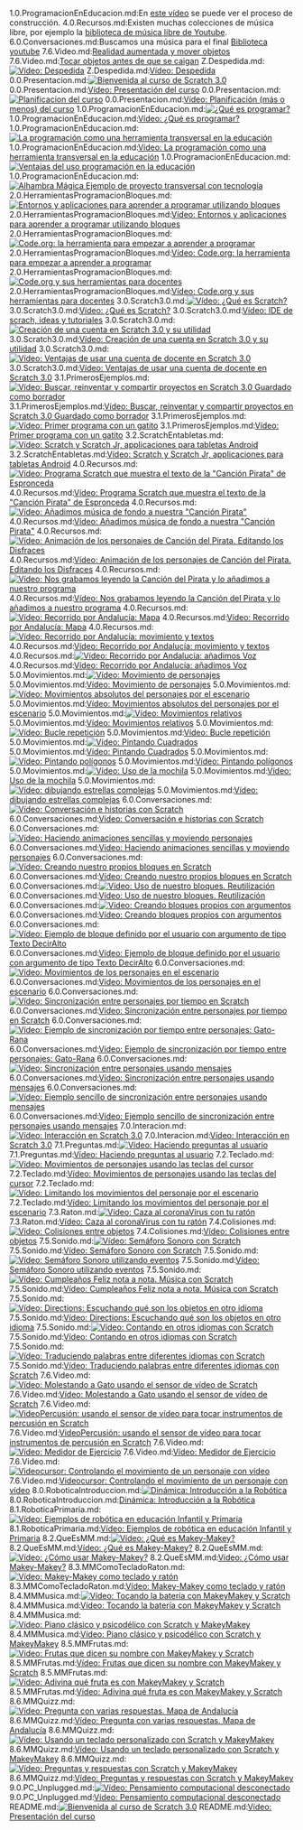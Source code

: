 1.0.ProgramacionEnEducacion.md:En [este vídeo](https://www.youtube.com/watch?v=W-WrFLdQBPo) se puede ver el proceso de construcción.
4.0.Recursos.md:Existen muchas colecciones de música libre, por ejemplo la [biblioteca de música libre de Youtube](https://www.youtube.com/audiolibrary/music?feature=blog&nv=1).
6.0.Conversaciones.md:Buscamos una música para el final [Biblioteca youtube](https://www.youtube.com/audiolibrary/music?ar=1589372029059&nv=1)
7.6.Video.md:[Realidad aumentada y mover objetos](https://www.youtube.com/watch?v=qF34toGCU2c&list=PLzqyAKVt4MgOV6brvY33MkhIFqxtatr81&index=11&t=0s)
7.6.Video.md:[Tocar objetos antes de que se caigan](https://www.youtube.com/watch?v=uyIoFcCq6_A&list=PLzqyAKVt4MgOV6brvY33MkhIFqxtatr81&index=12&t=0s)
Z.Despedida.md:[![Vídeo: Despedida](https://img.youtube.com/vi/Qbs1BiZ7KwY/0.jpg)](https://www.youtube.com/watch?v=Qbs1BiZ7KwY)
Z.Despedida.md:[Vídeo: Despedida](https://www.youtube.com/watch?v=Qbs1BiZ7KwY)
0.0.Presentacion.md:[![Bienvenida al curso de Scratch 3.0](https://img.youtube.com/vi/PeQsRkHcUOM/0.jpg)](https://youtu.be/PeQsRkHcUOM)
0.0.Presentacion.md:[Vídeo: Presentación del curso](https://youtu.be/PeQsRkHcUOM)
0.0.Presentacion.md:[![Planificacion del curso](https://img.youtube.com/vi/Mwzw9LCAkWA/0.jpg)](https://youtu.be/Mwzw9LCAkWA)
0.0.Presentacion.md:[Vídeo: Planificación (más o menos) del curso](https://youtu.be/Mwzw9LCAkWA)
1.0.ProgramacionEnEducacion.md:[![¿Qué es programar?](https://img.youtube.com/vi/-b_Dh9OJLNs/0.jpg)](https://youtu.be/-b_Dh9OJLNs)
1.0.ProgramacionEnEducacion.md:[Vídeo: ¿Qué es programar?](https://youtu.be/-b_Dh9OJLNs) 
1.0.ProgramacionEnEducacion.md:[![La programación como una herramienta transversal en la educación](https://img.youtube.com/vi/hfXoD1TdGS0/0.jpg)](https://youtu.be/hfXoD1TdGS0)
1.0.ProgramacionEnEducacion.md:[Vídeo: La programación como una herramienta transversal en la educación](https://youtu.be/hfXoD1TdGS0)
1.0.ProgramacionEnEducacion.md:[![Ventajas del uso programación en la educación](https://img.youtube.com/vi/bcZgf-L87m4/0.jpg)](https://youtu.be/bcZgf-L87m4)
1.0.ProgramacionEnEducacion.md:[![Alhambra Mágica Ejemplo de proyecto transversal con tecnología](https://img.youtube.com/vi/T4IVOw2vyaQ/0.jpg)](https://youtu.be/T4IVOw2vyaQ)
2.0.HerramientasProgramacionBloques.md:[![Entornos y aplicaciones para aprender a programar utilizando bloques](https://img.youtube.com/vi/YpARH-1AqmY/0.jpg)](https://youtu.be/YpARH-1AqmY)
2.0.HerramientasProgramacionBloques.md:[Vídeo: Entornos y aplicaciones para aprender a programar utilizando bloques](https://youtu.be/YpARH-1AqmY)
2.0.HerramientasProgramacionBloques.md:[![Code.org: la herramienta para empezar a aprender a programar](https://img.youtube.com/vi/7HmUL28cxTw/0.jpg)](https://youtu.be/7HmUL28cxTw)
2.0.HerramientasProgramacionBloques.md:[Vídeo:  Code.org: la herramienta para empezar a aprender a programar](https://youtu.be/7HmUL28cxTw)
2.0.HerramientasProgramacionBloques.md:[![Code.org y sus herramientas para docentes](https://img.youtube.com/vi/atmbbAqsEQU/0.jpg)](https://youtu.be/atmbbAqsEQU)
2.0.HerramientasProgramacionBloques.md:[Vídeo: Code.org y sus herramientas para docentes](https://youtu.be/atmbbAqsEQU)
3.0.Scratch3.0.md:[![Vídeo: ¿Qué es Scratch?](https://img.youtube.com/vi/QYuLE1PCTlQ/0.jpg)](https://youtu.be/QYuLE1PCTlQ)
3.0.Scratch3.0.md:[Vídeo: ¿Qué es Scratch?](https://youtu.be/QYuLE1PCTlQ)
3.0.Scratch3.0.md:[Vídeo: IDE de scrach, ideas y tutoriales](https://youtu.be/iXC_ilF8o08)
3.0.Scratch3.0.md:[![Creación de una cuenta en Scratch 3.0 y su utilidad](https://img.youtube.com/vi/Xzc31ESCreI/0.jpg)](https://youtu.be/Xzc31ESCreI)
3.0.Scratch3.0.md:[Vídeo: Creación de una cuenta en Scratch 3.0 y su utilidad](https://youtu.be/Xzc31ESCreI)
3.0.Scratch3.0.md:[![Vídeo: Ventajas de usar una cuenta de docente en Scratch 3.0](https://img.youtube.com/vi/GL9kbEV3h5M/0.jpg)](https://youtu.be/GL9kbEV3h5M)
3.0.Scratch3.0.md:[Vídeo: Ventajas de usar una cuenta de docente en Scratch 3.0](https://youtu.be/GL9kbEV3h5M)
3.1.PrimerosEjemplos.md:[![Vídeo: Buscar, reinventar y compartir proyectos en Scratch 3.0 Guardado como borrador](https://img.youtube.com/vi/fvpRQRcwJ7o/0.jpg)](https://youtu.be/fvpRQRcwJ7o)
3.1.PrimerosEjemplos.md:[Vídeo: Buscar, reinventar y compartir proyectos en Scratch 3.0 Guardado como borrador](https://youtu.be/fvpRQRcwJ7o)
3.1.PrimerosEjemplos.md:[![Vídeo: Primer programa con un gatito](https://img.youtube.com/vi/wNLJSCMyPUU/0.jpg)](https://youtu.be/wNLJSCMyPUU)
3.1.PrimerosEjemplos.md:[Vídeo: Primer programa con un gatito](https://youtu.be/wNLJSCMyPUU)
3.2.ScratchEntabletas.md:[![Vídeo: Scratch y Scratch Jr, applicaciones para tabletas Android](https://img.youtube.com/vi/AA2-o5FBH-A/0.jpg)](https://youtu.be/AA2-o5FBH-A)
3.2.ScratchEntabletas.md:[Vídeo: Scratch y Scratch Jr, applicaciones para tabletas Android](https://youtu.be/AA2-o5FBH-A)
4.0.Recursos.md:[![Vídeo: Programa Scratch que muestra el texto de la "Canción Pirata" de Espronceda](https://img.youtube.com/vi/M1dhIRl6muI/0.jpg)](https://youtu.be/M1dhIRl6muI)
4.0.Recursos.md:[Vídeo:  Programa Scratch que muestra el texto de la "Canción Pirata" de Espronceda](https://youtu.be/M1dhIRl6muI)
4.0.Recursos.md:[![Vídeo: Añadimos música de fondo a nuestra "Canción Pirata"](https://img.youtube.com/vi/WOX6ig3TkXI/0.jpg)](https://youtu.be/WOX6ig3TkXI)
4.0.Recursos.md:[Vídeo: Añadimos música de fondo a nuestra "Canción Pirata"](https://youtu.be/WOX6ig3TkXI)
4.0.Recursos.md:[![Vídeo: Animación de los personajes de Canción del Pirata. Editando los Disfraces](https://img.youtube.com/vi/kfv99XMgIqI/0.jpg)](https://youtu.be/kfv99XMgIqI)
4.0.Recursos.md:[Vídeo: Animación de los personajes de Canción del Pirata. Editando los Disfraces](https://youtu.be/kfv99XMgIqI)
4.0.Recursos.md:[![Vídeo: Nos grabamos leyendo la Canción del Pirata y lo añadimos a nuestro programa](https://img.youtube.com/vi/LR9n8gcgjYA/0.jpg)](https://youtu.be/LR9n8gcgjYA)
4.0.Recursos.md:[Vídeo: Nos grabamos leyendo la Canción del Pirata y lo añadimos a nuestro programa](https://youtu.be/LR9n8gcgjYA)
4.0.Recursos.md:[![Vídeo: Recorrido por Andalucía: Mapa](https://img.youtube.com/vi/1JZNGv_Eb0k/0.jpg)](https://youtu.be/1JZNGv_Eb0k)
4.0.Recursos.md:[Vídeo: Recorrido por Andalucía: Mapa](https://youtu.be/1JZNGv_Eb0k)
4.0.Recursos.md:[![Vídeo: Recorrido por Andalucía: movimiento y textos](https://img.youtube.com/vi/XX4XMdLFpgI/0.jpg)](https://youtu.be/XX4XMdLFpgI)
4.0.Recursos.md:[Vídeo: Recorrido por Andalucía: movimiento y textos](https://youtu.be/XX4XMdLFpgI)
4.0.Recursos.md:[![Vídeo: Recorrido por Andalucía: añadimos  Voz](https://img.youtube.com/vi/C2iAbpmEHOE/0.jpg)](https://youtu.be/C2iAbpmEHOE)
4.0.Recursos.md:[Vídeo: Recorrido por Andalucía: añadimos  Voz](https://youtu.be/C2iAbpmEHOE)
5.0.Movimientos.md:[![Vídeo: Movimiento de personajes](https://img.youtube.com/vi/4O_lxBaApnY/0.jpg)](https://youtu.be/4O_lxBaApnY)
5.0.Movimientos.md:[Vídeo: Movimiento de personajes](https://youtu.be/4O_lxBaApnY)
5.0.Movimientos.md:[![Vídeo: Movimientos absolutos del personajes por el escenario](https://img.youtube.com/vi/dEVWnlP5EGk/0.jpg)](https://youtu.be/dEVWnlP5EGk)
5.0.Movimientos.md:[Vídeo: Movimientos absolutos del personajes por el escenario](https://youtu.be/dEVWnlP5EGk)
5.0.Movimientos.md:[![Vídeo: Movimientos relativos](https://img.youtube.com/vi/qC9IGAoevLw/0.jpg)](https://youtu.be/qC9IGAoevLw)
5.0.Movimientos.md:[Vídeo: Movimientos relativos](https://youtu.be/qC9IGAoevLw)
5.0.Movimientos.md:[![Vídeo: Bucle repetición](https://img.youtube.com/vi/_QsXbvNzuzE/0.jpg)](https://youtu.be/_QsXbvNzuzE)
5.0.Movimientos.md:[Vídeo: Bucle repetición](https://youtu.be/_QsXbvNzuzE)
5.0.Movimientos.md:[![Vídeo: Pintando Cuadrados](https://img.youtube.com/vi/VppOn52tlpQ/0.jpg)](https://youtu.be/VppOn52tlpQ)
5.0.Movimientos.md:[Vídeo: Pintando Cuadrados](https://youtu.be/VppOn52tlpQ)
5.0.Movimientos.md:[![Vídeo: Pintando polígonos](https://img.youtube.com/vi/xgVTnHNKFyo/0.jpg)](https://youtu.be/xgVTnHNKFyo)
5.0.Movimientos.md:[Vídeo: Pintando polígonos](https://youtu.be/xgVTnHNKFyo)
5.0.Movimientos.md:[![Vídeo: Uso de la mochila](https://img.youtube.com/vi/T8OXsgJQRbI/0.jpg)](https://youtu.be/T8OXsgJQRbI)
5.0.Movimientos.md:[Vídeo: Uso de la mochila](https://youtu.be/T8OXsgJQRbI)
5.0.Movimientos.md:[![Vídeo: dibujando estrellas complejas](https://img.youtube.com/vi/tzjHbXfAJFA/0.jpg)](https://youtu.be/tzjHbXfAJFA)
5.0.Movimientos.md:[Vídeo: dibujando estrellas complejas](https://youtu.be/tzjHbXfAJFA)
6.0.Conversaciones.md:[![Vídeo: Conversación e historias con Scratch](https://img.youtube.com/vi/odpeEe3whkE/0.jpg)](https://youtu.be/odpeEe3whkE)
6.0.Conversaciones.md:[Vídeo: Conversación e historias con Scratch](https://youtu.be/odpeEe3whkE)
6.0.Conversaciones.md:[![Vídeo: Haciendo animaciones sencillas  y moviendo personajes](https://img.youtube.com/vi/20wgZI8WCgA/0.jpg)](https://youtu.be/20wgZI8WCgA)
6.0.Conversaciones.md:[Vídeo: Haciendo animaciones sencillas  y moviendo personajes](https://youtu.be/20wgZI8WCgA)
6.0.Conversaciones.md:[![Vídeo: Creando nuestro propios bloques en Scratch](https://img.youtube.com/vi/B4cgAY9lT98/0.jpg)](https://youtu.be/B4cgAY9lT98)
6.0.Conversaciones.md:[Vídeo: Creando nuestro propios bloques en Scratch](https://youtu.be/B4cgAY9lT98)
6.0.Conversaciones.md:[![Vídeo:  Uso de nuestro bloques. Reutilización](https://img.youtube.com/vi/WvigBag8CDY/0.jpg)](https://youtu.be/WvigBag8CDY)
6.0.Conversaciones.md:[Vídeo:  Uso de nuestro bloques. Reutilización](https://youtu.be/WvigBag8CDY)
6.0.Conversaciones.md:[![Vídeo: Creando bloques propios con argumentos](https://img.youtube.com/vi/GLU7nc_mZpk/0.jpg)](https://youtu.be/GLU7nc_mZpk)
6.0.Conversaciones.md:[Vídeo: Creando bloques propios con argumentos](https://youtu.be/GLU7nc_mZpk)
6.0.Conversaciones.md:[![Vídeo: Ejemplo de bloque definido por el usuario con argumento de tipo Texto DecirAlto](https://img.youtube.com/vi/HQec681Tx88/0.jpg)](https://youtu.be/HQec681Tx88)
6.0.Conversaciones.md:[Vídeo: Ejemplo de bloque definido por el usuario con argumento de tipo Texto DecirAlto](https://youtu.be/HQec681Tx88)
6.0.Conversaciones.md:[![Vídeo: Movimientos de los personajes en el escenario](https://img.youtube.com/vi/1YyyDZ9H7Q8/0.jpg)](https://youtu.be/1YyyDZ9H7Q8)
6.0.Conversaciones.md:[Vídeo: Movimientos de los personajes en el escenario](https://youtu.be/1YyyDZ9H7Q8)
6.0.Conversaciones.md:[![Vídeo: Sincronización entre personajes por tiempo en Scratch](https://img.youtube.com/vi/QBXIXJLXhMA/0.jpg)](https://youtu.be/QBXIXJLXhMA)
6.0.Conversaciones.md:[Vídeo: Sincronización entre personajes por tiempo en Scratch](https://youtu.be/QBXIXJLXhMA)
6.0.Conversaciones.md:[![Vídeo: Ejemplo de sincronización por tiempo entre personajes: Gato-Rana](https://img.youtube.com/vi/XfA7yp_PAQw/0.jpg)](https://youtu.be/XfA7yp_PAQw)
6.0.Conversaciones.md:[Vídeo: Ejemplo de sincronización por tiempo entre personajes: Gato-Rana](https://youtu.be/XfA7yp_PAQw)
6.0.Conversaciones.md:[![Vídeo: Sincronización entre personajes usando mensajes](https://img.youtube.com/vi/DNjDcjSwqMk/0.jpg)](https://youtu.be/DNjDcjSwqMk)
6.0.Conversaciones.md:[Vídeo: Sincronización entre personajes usando mensajes](https://youtu.be/DNjDcjSwqMk)
6.0.Conversaciones.md:[![Vídeo: Ejemplo sencillo de sincronización entre personajes usando mensajes](https://img.youtube.com/vi/ce3LPBiMFVQ/0.jpg)](https://youtu.be/ce3LPBiMFVQ)
6.0.Conversaciones.md:[Vídeo: Ejemplo sencillo de sincronización entre personajes usando mensajes](https://youtu.be/ce3LPBiMFVQ)
7.0.Interacion.md:[![Vídeo: Interacción en Scratch 3.0](https://img.youtube.com/vi/V_joIGGFx-k/0.jpg)](https://youtu.be/V_joIGGFx-k)
7.0.Interacion.md:[Vídeo: Interacción en Scratch 3.0](https://youtu.be/V_joIGGFx-k)
7.1.Preguntas.md:[![Vídeo: Haciendo preguntas al usuario](https://img.youtube.com/vi/hkNtiibH9tw/0.jpg)](https://youtu.be/hkNtiibH9tw)
7.1.Preguntas.md:[Vídeo: Haciendo preguntas al usuario](https://youtu.be/hkNtiibH9tw)
7.2.Teclado.md:[![Vídeo: Movimientos de personajes usando las teclas del cursor](https://img.youtube.com/vi/7YoqRBflgIc/0.jpg)](https://youtu.be/7YoqRBflgIc)
7.2.Teclado.md:[Vídeo: Movimientos de personajes usando las teclas del cursor](https://youtu.be/xgbzayW91hc)
7.2.Teclado.md:[![Vídeo: Limitando los movimientos del personaje por el escenario](https://img.youtube.com/vi/HuCNtLwp3_0/0.jpg)](https://youtu.be/HuCNtLwp3_0)
7.2.Teclado.md:[Vídeo: Limitando los movimientos del personaje por el escenario](https://youtu.be/HuCNtLwp3_0)
7.3.Raton.md:[![Vídeo: Caza al coronaVirus con tu ratón](https://img.youtube.com/vi/lLJg4R7GZy0/0.jpg)](https://youtu.be/lLJg4R7GZy0)
7.3.Raton.md:[Vídeo: Caza al coronaVirus con tu ratón](https://youtu.be/lLJg4R7GZy0)
7.4.Colisiones.md:[![Vídeo: Colisiones entre objetos](https://img.youtube.com/vi/5Nj3QNhqB94/0.jpg)](https://youtu.be/5Nj3QNhqB94)
7.4.Colisiones.md:[Vídeo: Colisiones entre objetos](https://youtu.be/5Nj3QNhqB94)
7.5.Sonido.md:[![Vídeo: Semáforo Sonoro con Scratch](https://img.youtube.com/vi/mLu6ZtLsHWE/0.jpg)](https://youtu.be/mLu6ZtLsHWE)
7.5.Sonido.md:[Vídeo: Semáforo Sonoro con Scratch](https://youtu.be/mLu6ZtLsHWE)
7.5.Sonido.md:[![Vídeo: Semáforo Sonoro utilizando eventos](https://img.youtube.com/vi/bKPWYZGbvaA/0.jpg)](https://youtu.be/bKPWYZGbvaA)
7.5.Sonido.md:[Vídeo: Semáforo Sonoro utilizando eventos](https://youtu.be/bKPWYZGbvaA)
7.5.Sonido.md:[![Vídeo: Cumpleaños Feliz nota a nota. Música con Scratch](https://img.youtube.com/vi/MGgHTgvm1y4/0.jpg)](https://youtu.be/MGgHTgvm1y4)
7.5.Sonido.md:[Vídeo: Cumpleaños Feliz nota a nota. Música con Scratch](https://youtu.be/MGgHTgvm1y4)
7.5.Sonido.md:[![Vídeo:  Directions: Escuchando qué son los objetos en otro idioma](https://img.youtube.com/vi/vklQf9VQpS8/0.jpg)](https://youtu.be/vklQf9VQpS8)
7.5.Sonido.md:[Vídeo:  Directions: Escuchando qué son los objetos en otro idioma](https://youtu.be/vklQf9VQpS8)
7.5.Sonido.md:[![Vídeo: Contando en otros idiomas con Scratch](https://img.youtube.com/vi/k5e1yORqtOA/0.jpg)](https://youtu.be/k5e1yORqtOA)
7.5.Sonido.md:[Vídeo: Contando en otros idiomas con Scratch](https://youtu.be/k5e1yORqtOA)
7.5.Sonido.md:[![Vídeo: Traduciendo palabras entre diferentes idiomas con Scratch](https://img.youtube.com/vi/k2NLnWiamo4/0.jpg)](https://youtu.be/k2NLnWiamo4)
7.5.Sonido.md:[Vídeo: Traduciendo palabras entre diferentes idiomas con Scratch](https://youtu.be/k2NLnWiamo4)
7.6.Video.md:[![Vídeo: Molestando a Gato usando el sensor de vídeo de Scratch](https://img.youtube.com/vi/9THbOj7Fhns/0.jpg)](https://youtu.be/9THbOj7Fhns)
7.6.Video.md:[Vídeo: Molestando a Gato usando el sensor de vídeo de Scratch](https://youtu.be/9THbOj7Fhns)
7.6.Video.md:[![VideoPercusión: usando el sensor de vídeo para tocar instrumentos de percusión en Scratch](https://img.youtube.com/vi/CH9YgQCocF4/0.jpg)](https://youtu.be/CH9YgQCocF4)
7.6.Video.md:[VideoPercusión: usando el sensor de vídeo para tocar instrumentos de percusión en Scratch](https://youtu.be/CH9YgQCocF4)
7.6.Video.md:[![Vídeo: Medidor de Ejercicio](https://img.youtube.com/vi/AGp6eJnY6ug/0.jpg)](https://youtu.be/AGp6eJnY6ug)
7.6.Video.md:[Vídeo: Medidor de Ejercicio](https://youtu.be/AGp6eJnY6ug)
7.6.Video.md:[![ Videocursor: Controlando el movimiento de un personaje con vídeo](https://img.youtube.com/vi/M_Tyb_JUK0A/0.jpg)](https://youtu.be/M_Tyb_JUK0A)
7.6.Video.md:[Videocursor: Controlando el movimiento de un personaje con vídeo](https://youtu.be/M_Tyb_JUK0A)
8.0.RoboticaIntroduccion.md:[![Dinámica: Introducción a la Robótica](https://img.youtube.com/vi/TnLVyZMdjYM/0.jpg)](https://youtu.be/TnLVyZMdjYM)
8.0.RoboticaIntroduccion.md:[Dinámica: Introducción a la Robótica](https://youtu.be/TnLVyZMdjYM)
8.1.RoboticaPrimaria.md:[![Vídeo: Ejemplos de robótica en  educación Infantil y Primaria](https://img.youtube.com/vi/CH79S9pZKxo/0.jpg)](https://youtu.be/CH79S9pZKxo)
8.1.RoboticaPrimaria.md:[Vídeo: Ejemplos de robótica en  educación Infantil y Primaria](https://youtu.be/CH79S9pZKxo)
8.2.QueEsMM.md:[![Vídeo: ¿Qué es Makey-Makey?](https://img.youtube.com/vi/g_C3AI79kUA/0.jpg)](https://youtu.be/g_C3AI79kUA)
8.2.QueEsMM.md:[Vídeo: ¿Qué es Makey-Makey?](https://youtu.be/g_C3AI79kUA)
8.2.QueEsMM.md:[![Vídeo: ¿Cómo usar Makey-Makey? ](https://img.youtube.com/vi/yEZgaEV5FMM/0.jpg)](https://youtu.be/yEZgaEV5FMM)
8.2.QueEsMM.md:[Vídeo: ¿Cómo usar Makey-Makey?](https://youtu.be/yEZgaEV5FMM)
8.3.MMComoTecladoRaton.md:[![Vídeo: Makey-Makey como teclado y ratón](https://img.youtube.com/vi/ER9htd5xHLk/0.jpg)](https://youtu.be/ER9htd5xHLk)
8.3.MMComoTecladoRaton.md:[Vídeo: Makey-Makey como teclado y ratón](https://youtu.be/ER9htd5xHLk)
8.4.MMMusica.md:[![Vídeo: Tocando la batería con MakeyMakey y Scratch](https://img.youtube.com/vi/WHG7o5EjoTY/0.jpg)](https://youtu.be/WHG7o5EjoTY)
8.4.MMMusica.md:[Vídeo: Tocando la batería con MakeyMakey y Scratch](https://youtu.be/WHG7o5EjoTY)
8.4.MMMusica.md:[![Vídeo: Piano clásico y psicodélico con Scratch y MakeyMakey](https://img.youtube.com/vi/5UY0iAJ3UWY/0.jpg)](https://youtu.be/5UY0iAJ3UWY)
8.4.MMMusica.md:[Vídeo: Piano clásico y psicodélico con Scratch y MakeyMakey](https://youtu.be/5UY0iAJ3UWY)
8.5.MMFrutas.md:[![Vídeo: Frutas que dicen su nombre con MakeyMakey y Scratch](https://img.youtube.com/vi/faxOAZ9DdMo/0.jpg)](https://youtu.be/faxOAZ9DdMo)
8.5.MMFrutas.md:[Vídeo: Frutas que dicen su nombre con MakeyMakey y Scratch](https://youtu.be/faxOAZ9DdMo)
8.5.MMFrutas.md:[![Vídeo: Adivina qué fruta es con MakeyMakey y Scratch](https://img.youtube.com/vi/E_lAOyG6Nps/0.jpg)](https://youtu.be/E_lAOyG6Nps)
8.5.MMFrutas.md:[Vídeo: Adivina qué fruta es con MakeyMakey y Scratch](https://youtu.be/E_lAOyG6Nps)
8.6.MMQuizz.md:[![Vídeo: Pregunta con varias respuestas. Mapa de Andalucía](https://img.youtube.com/vi/TAlhmtgIDn8/0.jpg)](https://youtu.be/TAlhmtgIDn8)
8.6.MMQuizz.md:[Vídeo: Pregunta con varias respuestas. Mapa de Andalucía](https://youtu.be/TAlhmtgIDn8)
8.6.MMQuizz.md:[![Vídeo: Usando un teclado personalizado con Scratch y MakeyMakey](https://img.youtube.com/vi/FFwtElewTnk/0.jpg)](https://youtu.be/FFwtElewTnk)
8.6.MMQuizz.md:[Vídeo: Usando un teclado personalizado con Scratch y MakeyMakey](https://youtu.be/FFwtElewTnk)
8.6.MMQuizz.md:[![Vídeo: Preguntas y respuestas con Scratch y MakeyMakey](https://img.youtube.com/vi/n7vo6uhMCZk/0.jpg)](https://youtu.be/n7vo6uhMCZk)
8.6.MMQuizz.md:[Vídeo: Preguntas y respuestas con Scratch y MakeyMakey](https://youtu.be/n7vo6uhMCZk)
9.0.PC_Unplugged.md:[![Vídeo: Pensamiento computacional desconectado](https://img.youtube.com/vi/zE_8EhmpoYE/0.jpg)](https://youtu.be/zE_8EhmpoYE)
9.0.PC_Unplugged.md:[Vídeo: Pensamiento computacional desconectado](https://youtu.be/zE_8EhmpoYE)
README.md:[![Bienvenida al curso de Scratch 3.0](https://img.youtube.com/vi/PeQsRkHcUOM/0.jpg)](https://youtu.be/PeQsRkHcUOM)
README.md:[Vídeo: Presentación del curso](https://youtu.be/PeQsRkHcUOM)
